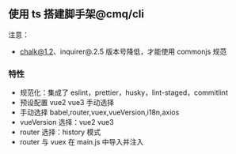 ## 使用 ts 搭建脚手架@cmq/cli

注意：

- chalk@1.2、inquirer@.2.5 版本号降低，才能使用 commonjs 规范

### 特性

- 规范化：集成了 eslint，prettier，husky，lint-staged，commitlint
- 预设配置 vue2 vue3 手动选择
- 手动选择 babel,router,vuex,vueVersion,i18n,axios
- vueVersion 选择：vue2 vue3
- router 选择：history 模式
- router 与 vuex 在 main.js 中导入并注入

